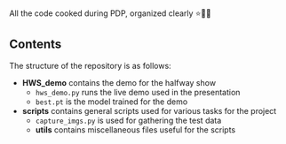 All the code cooked during PDP, organized clearly :star::microscope::grey_exclamation:

## Contents

The structure of the repository is as follows:

* **HWS_demo** contains the demo for the halfway show
    * `hws_demo.py` runs the live demo used in the presentation
    * `best.pt` is the model trained for the demo
* **scripts** contains general scripts used for various tasks for the project
    * `capture_imgs.py` is used for gathering the test data
    * **utils** contains miscellaneous files useful for the scripts